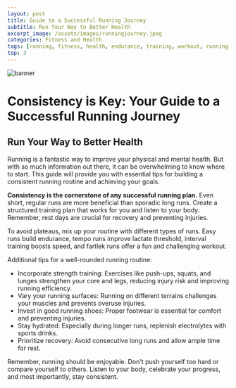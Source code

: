 ```yaml
---
layout: post
title: Guide to a Successful Running Journey
subtitle: Run Your Way to Better Health
excerpt_image: /assets/images/runningjourney.jpeg
categories: Fitness and Health
tags: [running, fitness, health, endurance, training, workout, running tips, running for beginners, running shoes, strength training, recovery, hydration]
top: 3
---
```

![banner](/assets/images/banners/runningjourney.jpeg)

# Consistency is Key: Your Guide to a Successful Running Journey

## Run Your Way to Better Health

 Running is a fantastic way to improve your physical and mental health. But with so much information out there, it can be overwhelming to know where to start. This guide will provide you with essential tips for building a consistent running routine and achieving your goals.

 **Consistency is the cornerstone of any successful running plan.** Even short, regular runs are more beneficial than sporadic long runs. Create a structured training plan that works for you and listen to your body. Remember, rest days are crucial for recovery and preventing injuries.

To avoid plateaus, mix up your routine with different types of runs. Easy runs build endurance, tempo runs improve lactate threshold, interval training boosts speed, and fartlek runs offer a fun and challenging workout.

Additional tips for a well-rounded running routine:

- Incorporate strength training: Exercises like push-ups, squats, and lunges strengthen your core and legs, reducing injury risk and improving running efficiency.
- Vary your running surfaces: Running on different terrains challenges your muscles and prevents overuse injuries.
- Invest in good running shoes: Proper footwear is essential for comfort and preventing injuries.
- Stay hydrated: Especially during longer runs, replenish electrolytes with sports drinks.
- Prioritize recovery: Avoid consecutive long runs and allow ample time for rest.

Remember, running should be enjoyable. Don't push yourself too hard or compare yourself to others. Listen to your body, celebrate your progress, and most importantly, stay consistent.